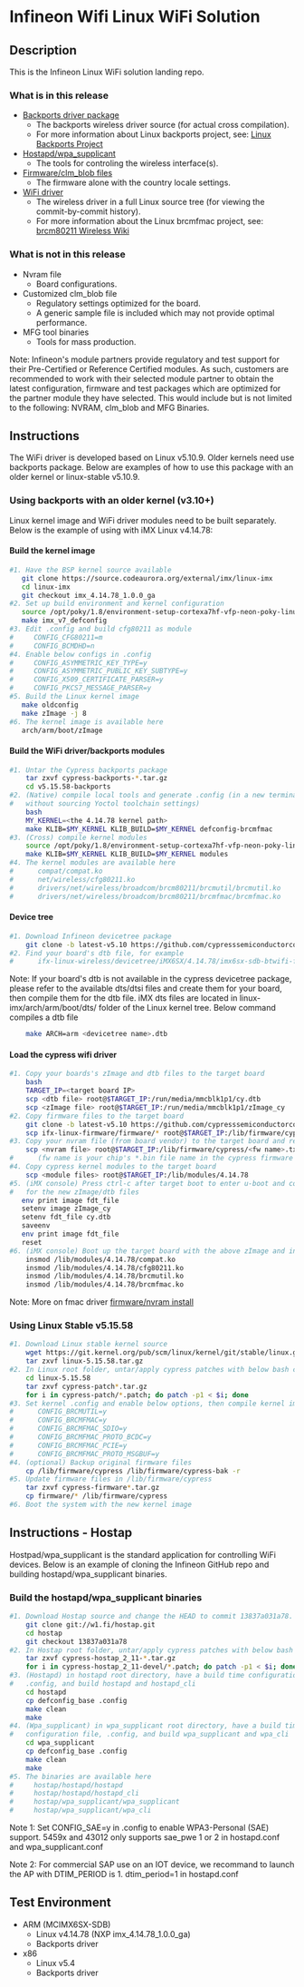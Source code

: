 Infineon Wifi Linux WiFi Solution
=================================

Description
-----------
This is the Infineon Linux WiFi solution landing repo.

### What is in this release
* [Backports driver package](https://github.com/cypresssemiconductorco/ifx-backports)
   * The backports wireless driver source (for actual cross compilation).
   * For more information about Linux backports project, see: [Linux Backports Project](https://backports.wiki.kernel.org/index.php/Main_Page)
* [Hostapd/wpa_supplicant](https://github.com/cypresssemiconductorco/ifx-hostap)
   * The tools for controling the wireless interface(s).
* [Firmware/clm_blob files](https://github.com/cypresssemiconductorco/ifx-linux-firmware)
   * The firmware alone with the country locale settings.
* [WiFi driver](https://github.com/cypresssemiconductorco/ifx-wireless-drivers)
   * The wireless driver in a full Linux source tree (for viewing the commit-by-commit history).
   * For more information about the Linux brcmfmac project, see: [brcm80211 Wireless Wiki](https://wireless.wiki.kernel.org/en/users/drivers/brcm80211)

     
### What is not in this release
* Nvram file
   * Board configurations.
* Customized clm_blob file
   * Regulatory settings optimized for the board.
   * A generic sample file is included which may not provide optimal performance.
* MFG tool binaries
   * Tools for mass production.

Note: Infineon's module partners provide regulatory and test support for their
Pre-Certified or Reference Certified modules. As such, customers are
recommended to work with their selected module partner to obtain the latest
configuration, firmware and test packages which are optimized for the partner
module they have selected. This would include but is not limited to the
following: NVRAM, clm_blob and MFG Binaries.


Instructions
------------
The WiFi driver is developed based on Linux v5.10.9. Older kernels need
use backports package. Below are examples of how to use this package
with an older kernel or linux-stable v5.10.9.

### Using backports with an older kernel (v3.10+)

Linux kernel image and WiFi driver modules need to be built separately.
Below is the example of using with iMX Linux v4.14.78:

#### Build the kernel image
```bash
#1. Have the BSP kernel source available
   git clone https://source.codeaurora.org/external/imx/linux-imx
   cd linux-imx
   git checkout imx_4.14.78_1.0.0_ga
#2. Set up build environment and kernel configuration
   source /opt/poky/1.8/environment-setup-cortexa7hf-vfp-neon-poky-linux-gnueabi
   make imx_v7_defconfig
#3. Edit .config and build cfg80211 as module
#     CONFIG_CFG80211=m
#     CONFIG_BCMDHD=n
#4. Enable below configs in .config
#     CONFIG_ASYMMETRIC_KEY_TYPE=y
#     CONFIG_ASYMMETRIC_PUBLIC_KEY_SUBTYPE=y
#     CONFIG_X509_CERTIFICATE_PARSER=y
#     CONFIG_PKCS7_MESSAGE_PARSER=y
#5. Build the Linux kernel image
   make oldconfig
   make zImage -j 8
#6. The kernel image is available here
   arch/arm/boot/zImage
```

#### Build the WiFi driver/backports modules
```bash
#1. Untar the Cypress backports package
    tar zxvf cypress-backports-*.tar.gz
    cd v5.15.58-backports
#2. (Native) compile local tools and generate .config (in a new terminal
#   without sourcing Yoctol toolchain settings)
    bash
    MY_KERNEL=<the 4.14.78 kernel path>
    make KLIB=$MY_KERNEL KLIB_BUILD=$MY_KERNEL defconfig-brcmfmac
#3. (Cross) compile kernel modules
    source /opt/poky/1.8/environment-setup-cortexa7hf-vfp-neon-poky-linux-gnueabi
    make KLIB=$MY_KERNEL KLIB_BUILD=$MY_KERNEL modules
#4. The kernel modules are available here
#      compat/compat.ko
#      net/wireless/cfg80211.ko
#      drivers/net/wireless/broadcom/brcm80211/brcmutil/brcmutil.ko
#      drivers/net/wireless/broadcom/brcm80211/brcmfmac/brcmfmac.ko
```

#### Device tree
```bash
#1. Download Infineon devicetree package
    git clone -b latest-v5.10 https://github.com/cypresssemiconductorco/ifx-linux-wireless.git
#2. Find your board's dtb file, for example
#      ifx-linux-wireless/devicetree/iMX6SX/4.14.78/imx6sx-sdb-btwifi-fmac.dtb
```
Note: If your board's dtb is not available in the cypress devicetree
      package, please refer to the available dts/dtsi files and create
      them for your board, then compile them for the dtb file. iMX dts
      files are located in linux-imx/arch/arm/boot/dts/ folder of the
      Linux kernel tree. Below command compiles a dtb file
```bash
    make ARCH=arm <devicetree name>.dtb
```

#### Load the cypress wifi driver
```bash
#1. Copy your boards's zImage and dtb files to the target board
    bash
    TARGET_IP=<target board IP>
    scp <dtb file> root@$TARGET_IP:/run/media/mmcblk1p1/cy.dtb
    scp <zImage file> root@$TARGET_IP:/run/media/mmcblk1p1/zImage_cy
#2. Copy firmware files to the target board
    git clone -b latest-v5.10 https://github.com/cypresssemiconductorco/ifx-linux-firmware.git
    scp ifx-linux-firmware/firmware/* root@$TARGET_IP:/lib/firmware/cypress
#3. Copy your nvram file (from board vendor) to the target board and rename it
    scp <nvram file> root@$TARGET_IP:/lib/firmware/cypress/<fw name>.txt
#      (fw name is your chip's *.bin file name in the cypress firmware package)
#4. Copy cypress kernel modules to the target board
    scp <module files> root@$TARGET_IP:/lib/modules/4.14.78
#5. (iMX console) Press ctrl-c after target boot to enter u-boot and configure it
#   for the new zImage/dtb files
   env print image fdt_file
   setenv image zImage_cy
   setenv fdt_file cy.dtb
   saveenv
   env print image fdt_file
   reset
#6. (iMX console) Boot up the target board with the above zImage and insmod cypress modules
    insmod /lib/modules/4.14.78/compat.ko
    insmod /lib/modules/4.14.78/cfg80211.ko
    insmod /lib/modules/4.14.78/brcmutil.ko
    insmod /lib/modules/4.14.78/brcmfmac.ko
```
Note: More on fmac driver [firmware/nvram install](https://wireless.wiki.kernel.org/en/users/drivers/brcm80211#firmware_installation1)

### Using Linux Stable v5.15.58
```bash
#1. Download Linux stable kernel source
    wget https://git.kernel.org/pub/scm/linux/kernel/git/stable/linux.git/snapshot/linux-5.15.58.tar.gz
    tar zxvf linux-5.15.58.tar.gz
#2. In Linux root folder, untar/apply cypress patches with below bash commands
    cd linux-5.15.58
    tar zxvf cypress-patch*.tar.gz
    for i in cypress-patch/*.patch; do patch -p1 < $i; done
#3. Set kernel .config and enable below options, then compile kernel image
#      CONFIG_BRCMUTIL=y
#      CONFIG_BRCMFMAC=y
#      CONFIG_BRCMFMAC_SDIO=y
#      CONFIG_BRCMFMAC_PROTO_BCDC=y
#      CONFIG_BRCMFMAC_PCIE=y
#      CONFIG_BRCMFMAC_PROTO_MSGBUF=y
#4. (optional) Backup original firmware files
    cp /lib/firmware/cypress /lib/firmware/cypress-bak -r
#5. Update firmware files in /lib/firmware/cypress
    tar zxvf cypress-firmware*.tar.gz
    cp firmware/* /lib/firmware/cypress
#6. Boot the system with the new kernel image
```


Instructions - Hostap
---------------------
Hostpad/wpa_supplicant is the standard application for controlling WiFi devices.
Below is an example of cloning the Infineon GitHub repo and building
hostapd/wpa_supplicant binaries.

### Build the hostapd/wpa_supplicant binaries
```bash
#1. Download Hostap source and change the HEAD to commit 13837a031a78.
    git clone git://w1.fi/hostap.git
    cd hostap
    git checkout 13837a031a78
#2. In Hostap root folder, untar/apply cypress patches with below bash commands
    tar zxvf cypress-hostap_2_11-*.tar.gz
    for i in cypress-hostap_2_11-devel/*.patch; do patch -p1 < $i; done
#3. (Hostapd) in hostapd root directory, have a build time configuration file,
#   .config, and build hostapd and hostapd_cli
    cd hostapd
    cp defconfig_base .config
    make clean
    make
#4. (Wpa_supplicant) in wpa_supplicant root directory, have a build time
#   configuration file, .config, and build wpa_supplicant and wpa_cli
    cd wpa_supplicant
    cp defconfig_base .config
    make clean
    make
#5. The binaries are available here
#     hostap/hostapd/hostapd
#     hostap/hostapd/hostapd_cli
#     hostap/wpa_supplicant/wpa_supplicant
#     hostap/wpa_supplicant/wpa_cli
```
Note 1: Set CONFIG_SAE=y in .config to enable WPA3-Personal (SAE) support.
      5459x and 43012 only supports sae_pwe 1 or 2 in hostapd.conf and wpa_supplicant.conf

Note 2: For commercial SAP use on an IOT device, we recommand to launch the AP with DTIM_PERIOD is 1.
      dtim_period=1 in hostapd.conf

Test Environment
----------------
* ARM (MCIMX6SX-SDB)
   * Linux v4.14.78 (NXP imx_4.14.78_1.0.0_ga)
   * Backports driver
* x86
   * Linux v5.4
   * Backports driver


